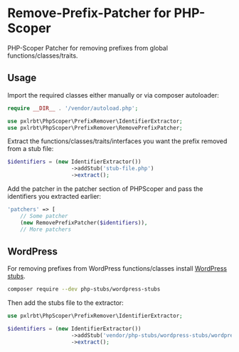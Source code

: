 # Remove-Prefix-Patcher for PHP-Scoper

PHP-Scoper Patcher for removing prefixes from global functions/classes/traits.

## Usage

Import the required classes either manually or via composer autoloader:
```php
require __DIR__ . '/vendor/autoload.php';

use pxlrbt\PhpScoper\PrefixRemover\IdentifierExtractor;
use pxlrbt\PhpScoper\PrefixRemover\RemovePrefixPatcher;
```

Extract the functions/classes/traits/interfaces you want the prefix removed from a stub file:
```php
$identifiers = (new IdentifierExtractor())
                    ->addStub('stub-file.php')
                    ->extract();
```

Add the patcher in the patcher section of PHPScoper and pass the identifiers you extracted earlier:
```php
'patchers' => [
    // Some patcher
    (new RemovePrefixPatcher($identifiers)),
    // More patchers
```


## WordPress

For removing prefixes from WordPress functions/classes install [WordPress stubs](https://github.com/php-stubs/wordpress-stubs).
```sh
composer require --dev php-stubs/wordpress-stubs
```

Then add the stubs file to the extractor:

```php
use pxlrbt\PhpScoper\PrefixRemover\IdentifierExtractor;

$identifiers = (new IdentifierExtractor())
                    ->addStub('vendor/php-stubs/wordpress-stubs/wordpress-stubs.php')
                    ->extract();
```
